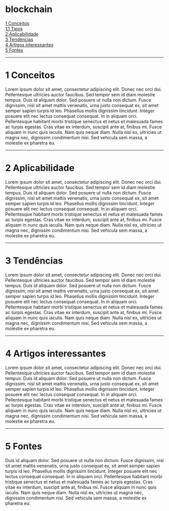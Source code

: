 # blockchain



[1 Conceitos](#1-Conceitos) <br>
[1.1 Tipos](##1.1-Tipos)<br>
[2 Aplicabilidade](#2-Aplicabilidade)<br>
[3 Tendências](#3-Tendências)<br>
[4 Artigos interessantes](#4-Artigos-interessantes)<br>
[5 Fontes](#4-Fontes)<br>


<!---
     comentario 0

     ![Nova lei de licitação](https://raw.githubusercontent.com/monteiro74/lab_inova_serv_pub/main/imagens/nova_lei_licitacao.jpeg)




```
exemplo de caixa de texto
```



|	          | CPSI          | Contrato de fornecimento|
| ------------ | ------------- | ----------------------- |
| Tempo        | 12 meses + 12 | 24 meses + 24           |
| Valor        | 1,6 milhão    | 8 milhões               |




-->

---
# 1 Conceitos


Lorem ipsum dolor sit amet, consectetur adipiscing elit. Donec nec orci dui. Pellentesque ultricies auctor faucibus. Sed tempor sem id diam molestie tempus. Duis id aliquam dolor. Sed posuere ut nulla non dictum. Fusce dignissim, nisl sit amet mattis venenatis, urna justo consequat ex, sit amet semper sapien turpis id leo. Phasellus mollis dignissim tincidunt. Integer posuere elit nec lectus consequat consequat. In in aliquam orci. Pellentesque habitant morbi tristique senectus et netus et malesuada fames ac turpis egestas. Cras vitae ex interdum, suscipit ante at, finibus mi. Fusce aliquam in nunc quis iaculis. Nam quis neque diam. Nulla nisl ex, ultricies ut magna nec, dignissim condimentum nisi. Sed vehicula sem massa, a molestie ex pharetra eu.

--- 
# 2 Aplicabilidade 


Lorem ipsum dolor sit amet, consectetur adipiscing elit. Donec nec orci dui. Pellentesque ultricies auctor faucibus. Sed tempor sem id diam molestie tempus. Duis id aliquam dolor. Sed posuere ut nulla non dictum. Fusce dignissim, nisl sit amet mattis venenatis, urna justo consequat ex, sit amet semper sapien turpis id leo. Phasellus mollis dignissim tincidunt. Integer posuere elit nec lectus consequat consequat. In in aliquam orci. Pellentesque habitant morbi tristique senectus et netus et malesuada fames ac turpis egestas. Cras vitae ex interdum, suscipit ante at, finibus mi. Fusce aliquam in nunc quis iaculis. Nam quis neque diam. Nulla nisl ex, ultricies ut magna nec, dignissim condimentum nisi. Sed vehicula sem massa, a molestie ex pharetra eu.

---
# 3 Tendências


Lorem ipsum dolor sit amet, consectetur adipiscing elit. Donec nec orci dui. Pellentesque ultricies auctor faucibus. Sed tempor sem id diam molestie tempus. Duis id aliquam dolor. Sed posuere ut nulla non dictum. Fusce dignissim, nisl sit amet mattis venenatis, urna justo consequat ex, sit amet semper sapien turpis id leo. Phasellus mollis dignissim tincidunt. Integer posuere elit nec lectus consequat consequat. In in aliquam orci. Pellentesque habitant morbi tristique senectus et netus et malesuada fames ac turpis egestas. Cras vitae ex interdum, suscipit ante at, finibus mi. Fusce aliquam in nunc quis iaculis. Nam quis neque diam. Nulla nisl ex, ultricies ut magna nec, dignissim condimentum nisi. Sed vehicula sem massa, a molestie ex pharetra eu.

---
# 4 Artigos interessantes


Lorem ipsum dolor sit amet, consectetur adipiscing elit. Donec nec orci dui. Pellentesque ultricies auctor faucibus. Sed tempor sem id diam molestie tempus. Duis id aliquam dolor. Sed posuere ut nulla non dictum. Fusce dignissim, nisl sit amet mattis venenatis, urna justo consequat ex, sit amet semper sapien turpis id leo. Phasellus mollis dignissim tincidunt. Integer posuere elit nec lectus consequat consequat. In in aliquam orci. Pellentesque habitant morbi tristique senectus et netus et malesuada fames ac turpis egestas. Cras vitae ex interdum, suscipit ante at, finibus mi. Fusce aliquam in nunc quis iaculis. Nam quis neque diam. Nulla nisl ex, ultricies ut magna nec, dignissim condimentum nisi. Sed vehicula sem massa, a molestie ex pharetra eu.

---
# 5 Fontes


Duis id aliquam dolor. Sed posuere ut nulla non dictum. Fusce dignissim, nisl sit amet mattis venenatis, urna justo consequat ex, sit amet semper sapien turpis id leo. Phasellus mollis dignissim tincidunt. Integer posuere elit nec lectus consequat consequat. In in aliquam orci. Pellentesque habitant morbi tristique senectus et netus et malesuada fames ac turpis egestas. Cras vitae ex interdum, suscipit ante at, finibus mi. Fusce aliquam in nunc quis iaculis. Nam quis neque diam. Nulla nisl ex, ultricies ut magna nec, dignissim condimentum nisi. Sed vehicula sem massa, a molestie ex pharetra eu.
